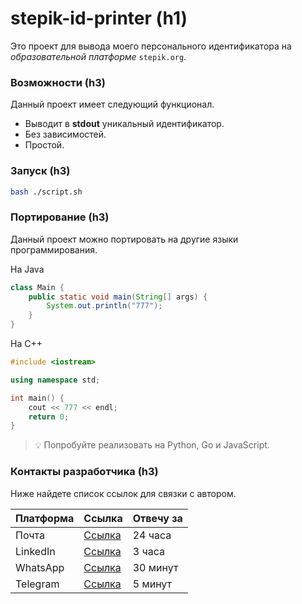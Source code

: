 # stepik-id-printer (h1)

Это проект для вывода моего персонального идентификатора на _образовательной платформе_ `stepik.org`.

### Возможности (h3)

Данный проект имеет следующий функционал.

- Выводит в **stdout** уникальный идентификатор.
- Без зависимостей.
- Простой.

### Запуск (h3)

```bash
bash ./script.sh
```

### Портирование (h3)

Данный проект можно портировать на другие языки программирования.

На Java

```java
class Main {
    public static void main(String[] args) {
        System.out.println("777");
    }
}
```

На C++

```cpp
#include <iostream>

using namespace std;

int main() {
    cout << 777 << endl;
    return 0;
}
```

> 💡 Попробуйте реализовать на Python, Go и JavaScript.

### Контакты разработчика (h3)

Ниже найдете список ссылок для связки с автором.

| Платформа | Ссылка              | Отвечу за |
| --------- | ------------------- | --------- |
| Почта     | [Ссылка](mailto:info@jmart.kz) | 24 часа   |
| LinkedIn  | [Ссылка](https://jmart.kz/) | 3 часа    |
| WhatsApp  | [Ссылка](https://api.whatsapp.com/send/?phone=%2B77009907711&text=Mozilla%2F5.0+%28Windows+NT+10.0%3B+Win64%3B+x64%29+AppleWebKit%2F537.36+%28KHTML%2C+like+Gecko%29+Chrome%2F129.0.0.0+Safari%2F537.36&type=phone_number&app_absent=0) | 30 минут  |
| Telegram  | [Ссылка](https://t.me/jusanshoptg)     | 5 минут   |